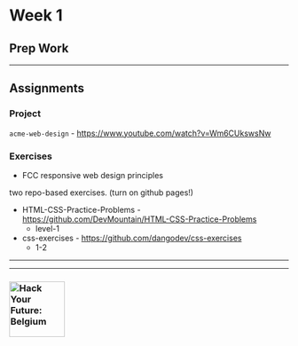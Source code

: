 # Week 1

## Prep Work

---

## Assignments


### Project

`acme-web-design` - https://www.youtube.com/watch?v=Wm6CUkswsNw

### Exercises


* FCC responsive web design principles

two repo-based exercises. (turn on github pages!)

* HTML-CSS-Practice-Problems - https://github.com/DevMountain/HTML-CSS-Practice-Problems
    * level-1
* css-exercises - https://github.com/dangodev/css-exercises
    * 1-2


---
---

### <a href="https://hackyourfuture.be" target="_blank"><img src="https://user-images.githubusercontent.com/18554853/63941625-4c7c3d00-ca6c-11e9-9a76-8d5e3632fe70.jpg" width="100" height="100" alt="Hack Your Future: Belgium"></a>
